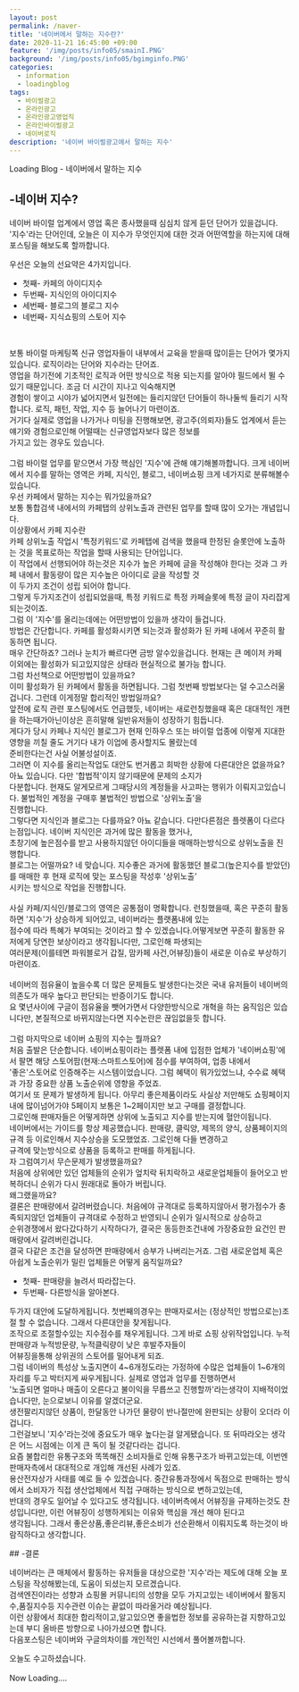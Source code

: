```yaml
---
layout: post
permalink: /naver-
title: '네이버에서 말하는 지수란?'
date: 2020-11-21 16:45:00 +09:00
feature: '/img/posts/info05/smainI.PNG'
background: '/img/posts/info05/bgimginfo.PNG'
categories:
  - information
  - loadingblog
tags:
  - 바이럴광고
  - 온라인광고
  - 온라인광고영업직
  - 온라인바이럴광고
  - 네이버로직
description: '네이버 바이럴광고에서 말하는 지수'
---
```

Loading Blog - 네이버에서 말하는 지수

## -네이버 지수?
<p>
네이버 바이럴 업계에서 영업 혹은 종사했을때 심심치 않게 듣던 단어가 있을겁니다.<br>
'지수'라는 단어인데, 오늘은 이 지수가 무엇인지에 대한 것과 어떤역할을 하는지에 대해 포스팅을 해보도록 할까합니다.
</p>
우선은 오늘의 선요약은 4가지입니다.
<br>
<ul>
<li>첫째- 카페의 아이디지수</li>
<li>두번째- 지식인의 아이디지수</li>
<li>세번째- 블로그의 블로그 지수</li>
<li>네번째- 지식쇼핑의 스토어 지수</li>
</ul>
<br>
<p>
 보통 바이럴 마케팅쪽 신규 영업자들이 내부에서 교육을 받을때 많이듣는 단어가 몇가지있습니다. 로직이라는 단어와 지수라는 단어죠.<br>
영업을 하기전에 기초적인 로직과 어떤 방식으로 적용 되는지를 알아야 필드에서 뛸 수 있기 때문입니다. 조금 더 시간이 지나고 익숙해지면<br>
경험이 쌓이고 시야가 넓어지면서 일전에는 들리지않던 단어들이 하나둘씩 들리기 시작합니다. 로직, 패턴, 작업, 지수 등 늘어나기 마련이죠.<br>
거기다 실제로 영업을 나가거나 미팅을 진행해보면, 광고주(의뢰자)들도 업계에서 듣는 얘기와 경험으로인해 어떨때는 신규영업자보다 많은 정보를<br>
가지고 있는 경우도 있습니다.<br>
<br>
그럼 바이럴 업무를 맡으면서 가장 핵심인 '지수'에 관해 얘기해볼까합니다. 크게 네이버에서 지수를 말하는 영역은 카페, 지식인, 블로그, 네이버쇼핑 크게 네가지로
분류해볼수 있습니다. <br>
 우선 카페에서 말하는 지수는 뭐가있을까요?<br>
보통 통합검색 내에서의 카페탭의 상위노출과 관련된 업무를 할때 많이 오가는 개념입니다.<br>
이상황에서 카페 지수란<br>
카페 상위노출 작업시 '특정키워드'로 카페탭에 검색을 했을때 한정된 슬롯안에 노출하는 것을 목표로하는 작업을 할때 사용되는 단어입니다.<br>
이 작업에서 선행되어야 하는것은 지수가 높은 카페에 글을 작성해야 한다는 것과 그 카페 내에서 활동량이 많은 지수높은 아이디로 글을 작성할 것<br>
이 두가지 조건이 성립 되어야 합니다.<br>
그렇게 두가지조건이 성립되었을때, 특정 키워드로 특정 카페슬롯에 특정 글이 자리잡게 되는것이죠.<br>
그럼 이 '지수'를 올리는데에는 어떤방법이 있을까 생각이 들겁니다.<br>
방법은 간단합니다. 카페를 활성화시키면 되는것과 활성화가 된 카페 내에서 꾸준히 활동하면 됩니다.<br>
매우 간단하죠? 그러나 눈치가 빠르다면 금방 알수있을겁니다. 현재는 큰 메이저 카페 이외에는 활성화가 되고있지않은 상태라 현실적으로 불가능 합니다.<br>
그럼 차선책으로 어떤방법이 있을까요?<br>
이미 활성화가 된 카페에서 활동을 하면됩니다. 그럼 첫번째 방법보다는 덜 수고스러울겁니다. 그런데 이게정말 합리적인 방법일까요?<br>
앞전에 로직 관련 포스팅에서도 언급했듯, 네이버는 새로런칭했을때 혹은 대대적인 개편을 하는때가아닌이상은 흔히말해 일반유저들이 성장하기 힘듭니다.<br>
게다가 당시 카페나 지식인 블로그가 현재 인하우스 또는 바이럴 업종에 이렇게 지대한 영향을 끼칠 줄도 거기다 내가 이업에 종사할지도 몰랐는데<br>
준비한다는건 사실 어불성설이죠.<br>
그러면 이 지수를 올리는작업도 대안도 번거롭고 희박한 상황에 다른대안은 없을까요? 아뇨 있습니다. 다만 '합법적'이지 않기때문에 문제의 소지가<br>
다분합니다. 현재도 알게모르게 그때당시의 계정들을 사고파는 행위가 이뤄지고있습니다. 불법적인 계정을 구매후 불법적인 방법으로 '상위노출'을<br>
진행합니다.<br>
 그렇다면 지식인과 블로그는 다를까요? 아뇨 같습니다. 다만다른점은 플렛폼이 다르다는점입니다. 네이버 지식인은 과거에 많은 활동을 했거나,<br>
초창기에 높은점수를 받고 사용하지않던 아이디들을 매매하는방식으로 상위노출을 진행합니다.<br>
 블로그는 어떨까요? 네 맞습니다. 지수좋은 과거에 활동했던 블로그(높은지수를 받았던)를 매매한 후 현재 로직에 맞는 포스팅을 작성후 '상위노출'<br>
시키는 방식으로 작업을 진행합니다.<br>
<br>
사실 카페/지식인/블로그의 영역은 공통점이 명확합니다. 런칭했을때, 혹은 꾸준히 활동하면 '지수'가 상승하게 되어있고, 네이버라는 플랫폼내에 있는<br>
점수에 따라 특혜가 부여되는 것이라고 할 수 있겠습니다.어떻게보면 꾸준히 활동한 유저에게 당연한 보상이라고 생각됩니다만, 그로인해 파생되는<br>
여러문제(이를테면 파워블로거 갑질, 맘카페 사건,어뷰징)들이 새로운 이슈로 부상하기 마련이죠.<br>
<br>
네이버의 점유율이 높을수록 더 많은 문제들도 발생한다는것은 국내 유저들이 네이버의 의존도가 매우 높다고 판단되는 반증이기도 합니다.<br>
요 몇년사이에 구글이 점유율을 뺏어가면서 다양한방식으로 개혁을 하는 움직임은 있습니다만, 본질적으로 바뀌지않는다면 지수논란은 끊임없을듯 합니다.<br>
<br>
그럼 마지막으로 네이버 쇼핑의 지수는 뭘까요?<br>
처음 출발은 단순합니다. 네이버쇼핑이라는 플렛폼 내에 입점한 업체가 '네이버쇼핑'에서 팔면 해당 스토어팜(현재:스마트스토어)에 점수를 부여하여, 업종 내에서<br>
'좋은'스토어로 인증해주는 시스템이었습니다. 그럼 혜택이 뭐가있었느냐, 수수료 혜택과 가장 중요한 상품 노출순위에 영향을 주었죠.<br>
여기서 또 문제가 발생하게 됩니다. 아무리 좋은제품이라도 사실상 저만해도 쇼핑페이지 내에 많이넘어가야 5페이지 보통은 1~2페이지만 보고 구매를 결정합니다.<br>
그로인해 판매자들은 어떻게하면 상위에 노출되고 지수를 받는지에 혈안이됩니다.<br>
네이버에서는 가이드를 항상 제공했습니다. 판매량, 클릭양, 제목의 양식, 상품페이지의 규격 등 이로인해서 지수상승을 도모했었죠. 그로인해 다들 변경하고<br>
규격에 맞는방식으로 상품을 등록하고 판매를 하게됩니다.<br>
자 그럼여기서 무슨문제가 발생했을까요?<br>
처음에 상위에만 있던 업체들의 순위가 엎치락 뒤치락하고 새로운업체들이 들어오고 반복하더니 순위가 다시 원래대로 돌아가 버립니다.<br>
왜그랬을까요?<br>
결론은 판매량에서 갈려버렸습니다. 처음에야 규격대로 등록하지않아서 평가점수가 충족되지않던 업체들이 규격대로 수정하고 반영되니 순위가 일시적으로 상승하고<br>
순위경쟁에서 왔다갔다하기 시작하다가, 결국은 동등한조건내에 가장중요한 요건인 판매량에서 갈려버린겁니다.<br>
결국 다같은 조건을 달성하면 판매량에서 승부가 나버리는거죠. 그럼 새로운업체 혹은 아쉽게 노출순위가 밀린 업체들은 어떻게 움직일까요?<br>
<ul>
<li>첫째- 판매량을 늘려서 따라잡는다.</li>
<li>두번째- 다른방식을 알아본다.</li>
</ul>
두가지 대안에 도달하게됩니다. 첫번째의경우는 판매자로서는 (정상적인 방법으로는)조절 할 수 없습니다. 그래서 다른대안을 찾게됩니다.<br>
조작으로 조절할수있는 지수점수를 채우게됩니다. 그게 바로 쇼핑 상위작업입니다. 누적판매량과 누적방문량, 누적클릭량이 낮은 후발주자들이<br>
어뷰징을통해 상위권의 스토어를 밀어내게 되죠.<br>
그럼 네이버의 특성상 노출지면이 4~6개정도라는 가정하에 수많은 업체들이 1~6개의 자리를 두고 박터지게 싸우게됩니다. 실제로 영업과 업무를 진행하면서<br>
'노출되면 얼마나 매출이 오른다고 불이익을 무릅쓰고 진행할까'라는생각이 지배적이었습니다만, 눈으로보니 이유를 알겠더군요.<br>
생전팔리지않던 상품이, 한달동안 나가던 물량이 반나절만에 완판되는 상황이 오더라 이겁니다.<br>
그런걸보니 '지수'라는것에 중요도가 매우 높다는걸 알게됐습니다. 또 뒤따라오는 생각은 어느 시점에는 이게 큰 독이 될 것같다라는 겁니다.<br>
요즘 불합리한 유통구조와 똑똑해진 소비자들로 인해 유통구조가 바뀌고있는데, 이번엔 판매자측에서 대대적으로 개입해 개선된 사례가 있죠.<br>
용산전자상가 사태를 예로 들 수 있겠습니다. 중간유통과정에서 독점으로 판매하는 방식에서 소비자가 직접 생산업체에서 직접 구매하는 방식으로 변하고있는데,<br>
반대의 경우도 일어날 수 있다고도 생각됩니다. 네이버측에서 어뷰징을 규제하는것도 찬성입니다만, 이런 어뷰징이 성행하게되는 이유와 핵심을 개선 해야 된다고<br>
생각됩니다. 그래서 좋은상품,좋은리뷰,좋은소비가 선순환해서 이뤄지도록 하는것이 바람직하다고 생각합니다.<br>
</p>
## -결론
<p>
네이버라는 큰 매체에서 활동하는 유저들을 대상으로한 '지수'라는 제도에 대해 오늘 포스팅을 작성해봤는데, 도움이 되셨는지 모르겠습니다.<br>
검색엔진이라는 성향과 쇼핑몰 커뮤니티의 성향을 모두 가지고있는 네이버에서 활동지수,품질지수등 지수관련 이슈는 끝없이 따라올거라 예상됩니다.<br>
이런 상황에서 최대한 합리적이고,알고있으면 좋을법한 정보를 공유하는걸 지향하고있는데 부디 올바른 방향으로 나아가셨으면 합니다.<br>
다음포스팅은 네이버와 구글의차이를 개인적인 시선에서 풀어볼까합니다.<br>
</p>
오늘도 수고하셨습니다.<br>
<br>
Now Loading....
